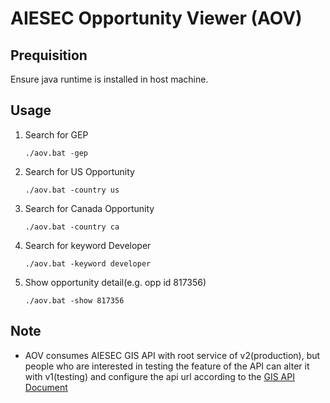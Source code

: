 # AIESEC Opportunity Viewer (AOV)

## Prequisition

Ensure java runtime is installed in host machine.

## Usage

1. Search for GEP

    `./aov.bat -gep`

1. Search for US Opportunity

    `./aov.bat -country us`

1. Search for Canada Opportunity

    `./aov.bat -country ca`

1. Search for keyword Developer

    `./aov.bat -keyword developer`

1. Show opportunity detail(e.g. opp id 817356)

    `./aov.bat -show 817356`


## Note

* AOV consumes AIESEC GIS API with root service of v2(production), but people who are interested in testing the feature of the API can alter it with v1(testing) and configure the api url according to the [GIS API Document](http://apidocs.aies.ec)
